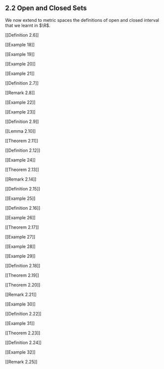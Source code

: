 ## 2.2 Open and Closed Sets

We now extend to metric spaces the definitions of open and closed interval that we learnt in $\R$.

[[Definition 2.6]]

[[Example 18]]

[[Example 19]]

[[Example 20]]

[[Example 21]]

[[Definition 2.7]]

[[Remark 2.8]]

[[Example 22]]

[[Example 23]]

[[Definition 2.9]]

[[Lemma 2.10]]

[[Theorem 2.11]]

[[Definition 2.12]]

[[Example 24]]

[[Theorem 2.13]]

[[Remark 2.14]]

[[Definition 2.15]]

[[Example 25]]

[[Definition 2.16]]

[[Example 26]]

[[Theorem 2.17]]

[[Example 27]]

[[Example 28]]

[[Example 29]]

[[Definition 2.18]]

[[Theorem 2.19]]

[[Theorem 2.20]]

[[Remark 2.21]]

[[Example 30]]

[[Definition 2.22]]

[[Example 31]]

[[Theorem 2.23]]

[[Definition 2.24]]

[[Example 32]]

[[Remark 2.25]]